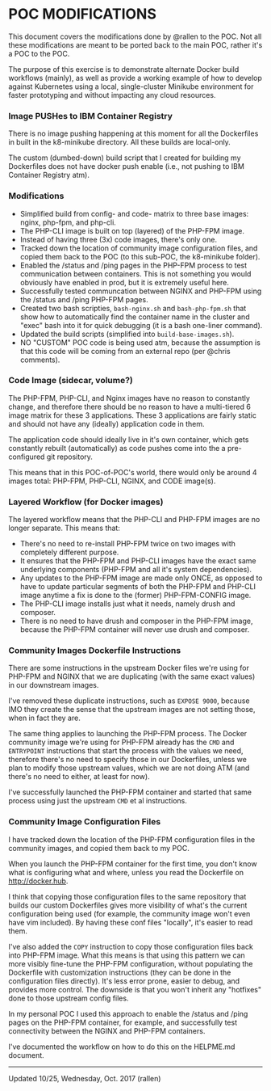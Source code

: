 POC MODIFICATIONS
=================

This document covers the modifications done by @rallen to the POC. Not all these
modifications are meant to be ported back to the main POC, rather it's a POC to
the POC.

The purpose of this exercise is to demonstrate alternate Docker build workflows
(mainly), as well as provide a working example of how to develop against
Kubernetes using a local, single-cluster Minikube environment for faster
prototyping and without impacting any cloud resources.

### Image PUSHes to IBM Container Registry

There is no image pushing happening at this moment for all the Dockerfiles in
built in the k8-minikube directory. All these builds are local-only.

The custom (dumbed-down) build script that I created for building my Dockerfiles
does not have docker push enable (i.e., not pushing to IBM Container Registry atm).


### Modifications

- Simplified build from config- and code- matrix to three base images: nginx,
  php-fpm, and php-cli.
- The PHP-CLI image is built on top (layered) of the PHP-FPM image.
- Instead of having three (3x) code images, there's only one.
- Tracked down the location of community image configuration files, and copied
  them back to the POC (to this sub-POC, the k8-minikube folder).
- Enabled the /status and /ping pages in the PHP-FPM process to test
  communication between containers. This is not something you would obviously
  have enabled in prod, but it is extremely useful here.
- Successfully tested communcation between NGINX and PHP-FPM using the /status
  and /ping PHP-FPM pages.
- Created two bash scripties, `bash-nginx.sh` and `bash-php-fpm.sh` that show
  how to automatically find the container name in the cluster and "exec" bash
  into it for quick debugging (it is a bash one-liner command).
- Updated the build scripts (simplified into `build-base-images.sh`).
- NO "CUSTOM" POC code is being used atm, because the assumption is that this code
  will be coming from an external repo (per @chris comments).

### Code Image (sidecar, volume?)

The PHP-FPM, PHP-CLI, and Nginx images have no reason to constantly change, and
therefore there should be no reason to have a multi-tiered 6 image matrix for
these 3 applications. These 3 applications are fairly static and should not have
any (ideally) application code in them.

The application code should ideally live in it's own container, which gets
constantly rebuilt (automatically) as code pushes come into the a pre-configured
git repository.

This means that in this POC-of-POC's world, there would only be around 4 images
total: PHP-FPM, PHP-CLI, NGINX, and CODE image(s).

### Layered Workflow (for Docker images)

The layered workflow means that the PHP-CLI and PHP-FPM images are no longer
separate. This means that:

- There's no need to re-install PHP-FPM twice on two images with completely
  different purpose.
- It ensures that the PHP-FPM and PHP-CLI images have the exact same underlying
  components (PHP-FPM and all it's system dependencies).
- Any updates to the PHP-FPM image are made only ONCE, as opposed to have to
  update particular segments of both the PHP-FPM and PHP-CLI image anytime a fix
  is done to the (former) PHP-FPM-CONFIG image.
- The PHP-CLI image installs just what it needs, namely drush and composer.
- There is no need to have drush and composer in the PHP-FPM image, because the
  PHP-FPM container will never use drush and composer.

### Community Images Dockerfile Instructions

There are some instructions in the upstream Docker files we're using for PHP-FPM
and NGINX that we are duplicating (with the same exact values) in our downstream
images.

I've removed these duplicate instructions, such as `EXPOSE 9000`, because IMO
they create the sense that the upstream images are not setting those, when in
fact they are.

The same thing applies to launching the PHP-FPM process. The Docker community
image we're using for PHP-FPM already has the `CMD` and `ENTRYPOINT`
instructions that start the process with the values we need, therefore there's
no need to specify those in our Dockerfiles, unless we plan to modify those
upstream values, which we are not doing ATM (and there's no need to either, at
least for now).

I've successfully launched the PHP-FPM container and started that same process
using just the upstream `CMD` et al instructions.

### Community Image Configuration Files

I have tracked down the location of the PHP-FPM configuration files in the
community images, and copied them back to my POC.

When you launch the PHP-FPM container for the first time, you don't know what is
configuring what and where, unless you read the Dockerfile on http://docker.hub.

I think that copying those configuration files to the same repository that
builds our custom Dockerfiles gives more visibility of what's the current
configuration being used (for example, the community image won't even have vim
included). By having these conf files "locally", it's easier to read them.

I've also added the `COPY` instruction to copy those configuration files back
into PHP-FPM image. What this means is that using this pattern we can more
visibly fine-tune the PHP-FPM configuration, without populating the Dockerfile
with customization instructions (they can be done in the configuration files
directly). It's less error prone, easier to debug, and provides more control.
The downside is that you won't inherit any "hotfixes" done to those upstream
config files.

In my personal POC I used this approach to enable the /status and /ping pages on
the PHP-FPM container, for example, and successfully test connectivity between
the NGINX and PHP-FPM containers.

I've documented the workflow on how to do this on the HELPME.md document.

---

Updated 10/25, Wednesday, Oct. 2017 (rallen)
